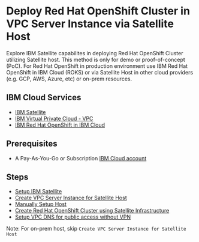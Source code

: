 # Deploy Red Hat OpenShift Cluster in VPC Server Instance via Satellite Host 

Explore IBM Satellite capabilites in deploying Red Hat OpenShift Cluster utilizing Satellite host.  This method is only for demo or proof-of-concept (PoC).  For Red Hat OpenShift in production environment use IBM Red Hat OpenShift in IBM Cloud (ROKS) or via Satellite Host in other cloud providers (e.g. GCP, AWS, Azure, etc) or on-prem resources.

## IBM Cloud Services

* [IBM Satellite](https://cloud.ibm.com/docs/satellite?topic=satellite-about)
* [IBM Virtual Private Cloud - VPC](https://www.ibm.com/cloud/learn/vpc)
* [IBM Red Hat OpenShift in IBM Cloud](https://cloud.ibm.com/docs/openshift?topic=openshift-getting-started)


## Prerequisites 
* A Pay-As-You-Go or Subscription [IBM Cloud account](https://cloud.ibm.com/registration)


## Steps

* [Setup IBM Satellite](./docs/ibm-satellite-setup.md)
* [Create VPC Server Instance for Satellite Host](./docs/vpc-setup.md)
* [Manually Setup Host](./docs/manual-host-setup.md)
* [Create Red Hat OpenShift Cluster using Satellite Infrastructure](./docs/roks-setup.md)
* [Setup VPC DNS for public access without VPN](./docs/vpc-dns-setup.md)

Note:
For on-prem host, skip `Create VPC Server Instance for Satellite Host`